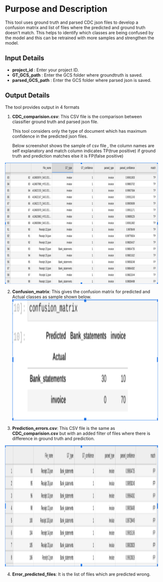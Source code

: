 # Purpose and Description

This tool uses ground truth and parsed CDC json files to develop a confusion matrix and list of files where the predicted and ground truth doesn't match. This helps to identify which classes are being confused by the model and this can be retrained with more samples and strengthen the model.


## Input Details

* **project_id** : Enter your project ID.    
* **GT_GCS_path** : Enter the GCS folder where groundtruth is saved.            
* **parsed_GCS_path** : Enter the GCS folder where parsed json is saved.

## Output Details

The tool provides output in 4 formats

1. **CDC_comparision.csv**:
   This CSV file is the comparison between classifier ground truth and parsed json file.

   This tool considers only the type of document which has maximum confidence in the predicted json files.

   Below screenshot shows the sample of csv file , the column names are self explanatory and match column indicates TP(true positive) if ground truth and prediction matches else it is FP(false positive)
   
<img src="./images/cdc_1.png" width=800 height=400 alt="sample csv"></img>

2. **Confusion_matrix**:
    This gives the confusion matrix for predicted and Actual classes as sample shown below.
<img src="./images/cdc_3.png" width=800 height=400 alt="confusion matrix"></img>

3. **Prediction_errors.csv**:
 This CSV file is the same as **CDC_comparision.csv** but with an added filter of files where there is difference  in ground truth and prediction.

<img src="./images/cdc_2.png" width=800 height=400 alt="Diff csv"></img>

4. **Error_predicted_files**:
It is the list of files which are predicted wrong.
